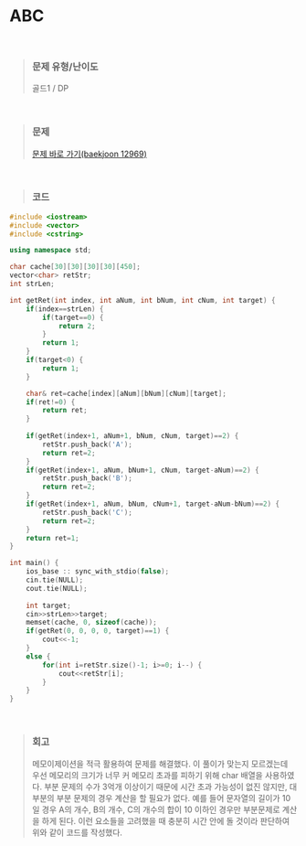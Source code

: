 ABC
====
<br/>

>### 문제 유형/난이도
>골드1 / DP
<br/>

>### 문제
> <a href="https://www.acmicpc.net/problem/12969">문제 바로 가기(baekjoon 12969)</a>
<br/>

>### 코드
```C++
#include <iostream>
#include <vector>
#include <cstring>

using namespace std;

char cache[30][30][30][30][450];
vector<char> retStr;
int strLen;

int getRet(int index, int aNum, int bNum, int cNum, int target) {
    if(index==strLen) {
        if(target==0) {
            return 2;            
        }
        return 1;
    }
    if(target<0) {
        return 1;
    }

    char& ret=cache[index][aNum][bNum][cNum][target];
    if(ret!=0) {
        return ret;        
    }
    
    if(getRet(index+1, aNum+1, bNum, cNum, target)==2) {
        retStr.push_back('A');
        return ret=2;
    }
    if(getRet(index+1, aNum, bNum+1, cNum, target-aNum)==2) {
        retStr.push_back('B');
        return ret=2;
    }
    if(getRet(index+1, aNum, bNum, cNum+1, target-aNum-bNum)==2) {
        retStr.push_back('C');
        return ret=2;
    }
    return ret=1;
}

int main() {
    ios_base :: sync_with_stdio(false);
    cin.tie(NULL);
    cout.tie(NULL);
    
    int target;
    cin>>strLen>>target;
    memset(cache, 0, sizeof(cache));
    if(getRet(0, 0, 0, 0, target)==1) {
        cout<<-1;
    }
    else {
        for(int i=retStr.size()-1; i>=0; i--) {
            cout<<retStr[i];
        }
    }
}
```
<br/>

>### 회고
>메모이제이션을 적극 활용하여 문제를 해결했다. 이 풀이가 맞는지 모르겠는데 우선 메모리의 크기가 너무 커 메모리 초과를 피하기 위해 char 배열을 사용하였다. 부분 문제의 수가 3억개 이상이기 때문에 시간 초과 가능성이 없진 않지만, 대부분의 부분 문제의 경우 계산을 할 필요가 없다. 예를 들어 문자열의 길이가 10일 경우 A의 개수, B의 개수, C의 개수의 합이 10 이하인 경우만 부분문제로 계산을 하게 된다. 이런 요소들을 고려했을 때 충분히 시간 안에 돌 것이라 판단하여 위와 같이 코드를 작성했다.